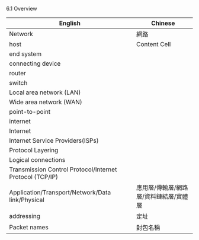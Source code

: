 6.1 Overview

| English  | Chinese |
| ------------- | ------------- |
| Network  | 網路  |
| host  | Content Cell  |
| end system |   |
| connecting device  |   |
| router  |   |
| switch  |   |
| Local area network (LAN)  |   |
| Wide area network (WAN)  |   |
| point-to-point  |   |
| internet  |   |
| Internet  |   |
| Internet Service Providers(ISPs)  |   |
| Protocol Layering  |   |
| Logical connections  |   |
| Transmission Control Protocol/Internet Protocol (TCP/IP)  |   |
| Application/Transport/Network/Data link/Physical  | 應用層/傳輸層/網路層/資料鏈結層/實體層  |
| addressing  | 定址  |
| Packet names  | 封包名稱 |




